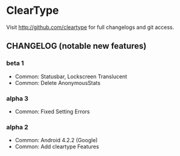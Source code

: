 ClearType
=========

Visit http://github.com/cleartype for full changelogs and git access.


CHANGELOG (notable new features)
---------

### beta 1
* Common: Statusbar, Lockscreen Translucent
* Common: Delete AnonymousStats

### alpha 3
* Common: Fixed Setting Errors

### alpha 2
* Common: Android 4.2.2 (Google)
* Common: Add cleartype Features
